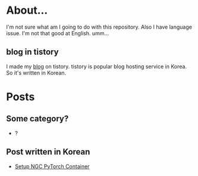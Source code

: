 # About...
I'm not sure what am I going to do with this repository. Also I have language issue. I'm not that good at English. umm...  
## blog in tistory
I made my [blog](chhyyi.tistory.com) on tistory. tistory is popular blog hosting service in Korea. So it's written in Korean.
# Posts
## Some category?
- ?
## Post written in Korean
- [Setup NGC PyTorch Container](https://chhyyi.github.io/notion_exported/Setup%20PyTorch%20NGC%20container%208b5f228aae884589b91fd466b1d91306.html)
